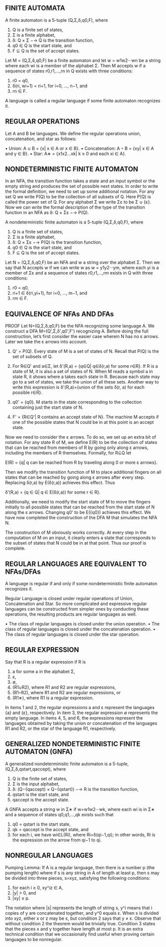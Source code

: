 FINITE AUTOMATA
---------------

A finite automaton is a 5-tuple (Q,Σ,δ,q0,F), where

1. Q is a finite set of states,
2. Σ is a finite alphabet,
3. δ: Q × Σ −→ Q is the transition function,
4. q0 ∈ Q is the start state, and
5. F ⊆ Q is the set of accept states.

Let M = (Q,Σ,δ,q0,F) be a finite automaton and let w = w1w2···wn be a
string where each wi is a member of the alphabet Σ. Then M accepts w
if a sequence of states r0,r1,...,rn in Q exists with three
conditions:

1. r0 = q0,
2. δ(ri, wi+1) = ri+1, for i=0, ..., n−1, and
3. rn ∈ F.

A language is called a regular language if some finite automaton
recognizes it.


REGULAR OPERATIONS
------------------

Let A and B be languages. We define the regular operations union,
concatenation, and star as follows:

• Union: A ∪ B = {x| x ∈ A or x ∈ B}.
• Concatenation: A ◦ B = {xy| x ∈ A and y ∈ B}.
• Star: A∗ = {x1x2...xk| k ≥ 0 and each xi ∈ A}.


NONDETERMINISTIC FINITE AUTOMATON
---------------------------------

In an NFA, the transition function takes a state and an input symbol
or the empty string and produces the set of possible next states. In
order to write the formal definition, we need to set up some
additional notation. For any set Q we write P(Q) to be the collection
of all subsets of Q. Here P(Q) is called the power set of Q. For any
alphabet Σ we write Σε to be Σ ∪ {ε}. Now we can write the formal
description of the type of the transition function in an NFA as
δ: Q × Σε −→ P(Q).

A nondeterministic finite automaton is a 5-tuple (Q,Σ,δ,q0,F), where

1. Q is a finite set of states,
2. Σ is a finite alphabet,
3. δ: Q × Σε −→ P(Q) is the transition function,
4. q0 ∈ Q is the start state, and
5. F ⊆ Q is the set of accept states.

Let N = (Q,Σ,δ,q0,F) be an NFA and w a string over the alphabet
Σ. Then we say that N accepts w if we can write w as w = y1y2···ym,
where each yi is a member of Σε and a sequence of states r0,r1,...,rm
exists in Q with three conditions:

1. r0 = q0,
2. ri+1 ∈ δ(ri,yi+1), for i=0, ..., m−1, and
3. rm ∈ F.


EQUIVALENCE OF NFAs AND DFAs
----------------------------

PROOF Let N=(Q,Σ,δ,q0,F) be the NFA recognizing some language A. We
construct a DFA M=(Q',Σ,δ',q0',F') recognizing A. Before doing the
full construction, let’s first consider the easier case wherein N has
no ε arrows. Later we take the ε arrows into account.

1. Q' = P(Q).
   Every state of M is a set of states of N. Recall that P(Q) is the
   set of subsets of Q.

2. For R∈Q' and a∈Σ, let δ'(R,a) = {q∈Q| q∈δ(r,a) for some r∈R}. If R
   is a state of M, it is also a set of states of N. When M reads a
   symbol a in state R, it shows where a takes each state in
   R. Because each state may go to a set of states, we take the union
   of all these sets. Another way to write this expression is
   δ'(R,a)={union of the sets δ(r, a) for each possible r∈R}.

3. q0' = {q0}.
   M starts in the state corresponding to the collection containing
   just the start state of N.

4. F' = {R∈Q'| R contains an accept state of N}. The machine M accepts
   if one of the possible states that N could be in at this point is
   an accept state.

Now we need to consider the ε arrows. To do so, we set up an extra bit
of notation. For any state R of M, we define E(R) to be the collection
of states that can be reached from members of R by going only along ε
arrows, including the members of R themselves. Formally, for R⊆Q let

  E(R) = {q| q can be reached from R by traveling along 0 or more ε arrows}.

Then we modify the transition function of M to place additional
fingers on all states that can be reached by going along ε arrows
after every step. Replacing δ(r,a) by E(δ(r,a)) achieves this
effect. Thus

  δ'(R,a) = {q ∈ Q| q ∈ E(δ(r,a)) for some r ∈ R}.

Additionally, we need to modify the start state of M to move the
fingers initially to all possible states that can be reached from the
start state of N along the ε arrows. Changing q0' to be E({q0})
achieves this effect. We have now completed the construction of the
DFA M that simulates the NFA N.

The construction of M obviously works correctly. At every step in the
computation of M on an input, it clearly enters a state that
corresponds to the subset of states that N could be in at that
point. Thus our proof is complete.


REGULAR LANGUAGES ARE EQUIVALENT TO NFAs/DFAs
---------------------------------------------

A language is regular if and only if some nondeterministic finite
automaton recognizes it.

Regular Language is closed under regular operations of Union,
Concatenation and Star. So more complicated and expressive regular
languages can be constructed from simpler ones by conducting these
operations, the resulting products are regular languages as well.

• The class of regular languages is closed under the union operation.
• The class of regular languages is closed under the concatenation operation.
• The class of regular languages is closed under the star operation.


REGULAR EXPRESSION
------------------

Say that R is a regular expression if R is

1. a for some a in the alphabet Σ,
2. ε,
3. ∅,
4. (R1∪R2), where R1 and R2 are regular expressions,
5. (R1◦R2), where R1 and R2 are regular expressions, or
6. (R1∗), where R1 is a regular expression.

In items 1 and 2, the regular expressions a and ε represent the
languages {a} and {ε}, respectively. In item 3, the regular expression
∅ represents the empty language. In items 4, 5, and 6, the expressions
represent the languages obtained by taking the union or concatenation
of the languages R1 and R2, or the star of the language R1,
respectively.


GENERALIZED NONDETERMINISTIC FINITE AUTOMATON (GNFA)
----------------------------------------------------

A generalized nondeterministic finite automaton is a 5-tuple,
(Q,Σ,δ,qstart,qaccept), where

1. Q is the finite set of states,
2. Σ is the input alphabet,
3. δ: (Q−{qaccept} × Q−{qstart}) −→ R is the transition function,
4. qstart is the start state, and
5. qaccept is the accept state.

A GNFA accepts a string w in Σ∗ if w=w1w2···wk, where each wi is in Σ∗
and a sequence of states q0,q1,...,qk exists such that

1. q0 = qstart is the start state,
2. qk = qaccept is the accept state, and
3. for each i, we have wi∈L(Ri), where Ri=δ(qi−1,qi); in other words,
   Ri is the expression on the arrow from qi−1 to qi.


NONREGULAR LANGUAGES
--------------------

Pumping Lemma: If A is a regular language, then there is a number p
(the pumping length) where if s is any string in A of length at least
p, then s may be divided into three pieces, s=xyz, satisfying the
following conditions:

1. for each i ≥ 0, xy^iz ∈ A,
2. |y| > 0, and
3. |xy| ≤ p.

The notation where |s| represents the length of string s, y^i means
that i copies of y are concatenated together, and y^0 equals ε.  When
s is divided into xyz, either x or z may be ε, but condition 2 says
that y ≠ ε. Observe that without condition 2 the theorem would be
trivially true.  Condition 3 states that the pieces x and y together
have length at most p. It is an extra technical condition that we
occasionally find useful when proving certain languages to be
nonregular.
